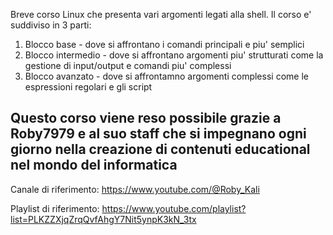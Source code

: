 Breve corso Linux che presenta vari argomenti legati alla shell.
Il corso e' suddiviso in 3 parti:
1. Blocco base - dove si affrontano i comandi principali e piu' semplici
2. Blocco intermedio - dove si affrontano argomenti piu' strutturati come la gestione di input/output e comandi piu' complessi
3. Blocco avanzato - dove si affrontamno argomenti complessi come le espressioni regolari e gli script

Questo corso viene reso possibile grazie a Roby7979 e al suo staff che si impegnano ogni giorno nella creazione di contenuti educational nel mondo del informatica
-------------------------------------------------------------------------------------------------
Canale di riferimento: https://www.youtube.com/@Roby_Kali

Playlist di riferimento: https://www.youtube.com/playlist?list=PLKZZXjqZrqQvfAhgY7Nit5ynpK3kN_3tx

